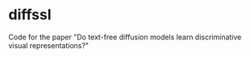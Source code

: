 # diffssl
Code for the paper "Do text-free diffusion models learn discriminative visual representations?"
